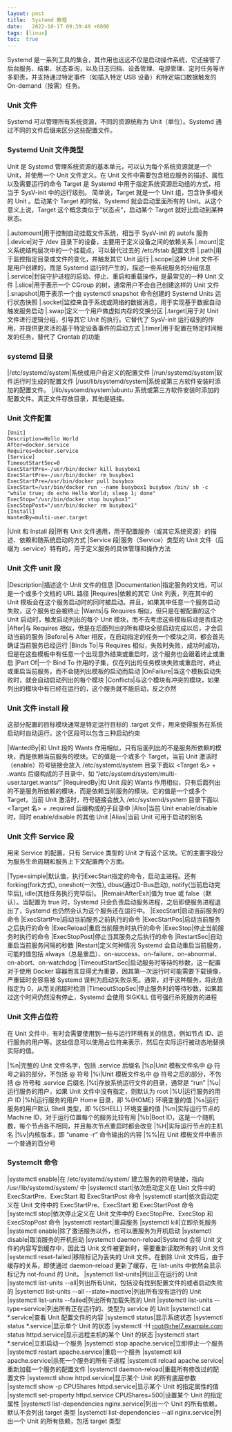 ```yaml
---
layout: post
title:  Systemd 教程
date:   2022-10-17 09:39:49 +0800
tags: [linux]
toc:  true
---
```


Systemd 是一系列工具的集合，其作用也远远不仅是启动操作系统，它还接管了后台服务、结束、状态查询，以及日志归档、设备管理、电源管理、定时任务等许多职责，并支持通过特定事件（如插入特定 USB 设备）和特定端口数据触发的 On-demand（按需）任务。  

### Unit 文件

Systemd 可以管理所有系统资源，不同的资源统称为 Unit（单位）。Systemd 通过不同的文件后缀来区分这些配置文件。  

### Systemd Unit 文件类型

Unit 是 Systemd 管理系统资源的基本单元，可以认为每个系统资源就是一个 Unit，并使用一个 Unit 文件定义。在 Unit 文件中需要包含相应服务的描述、属性以及需要运行的命令
Target 是 Systemd 中用于指定系统资源启动组的方式，相当于 SysV-init 中的运行级别。
简单说，Target 就是一个 Unit 组，包含许多相关的 Unit 。启动某个 Target 的时候，Systemd 就会启动里面所有的 Unit。从这个意义上说，Target 这个概念类似于”状态点”，启动某个 Target 就好比启动到某种状态。  

|.automount|用于控制自动挂载文件系统，相当于 SysV-init 的 autofs 服务
|.device|对于 /dev 目录下的设备，主要用于定义设备之间的依赖关系
|.mount|定义系统结构层次中的一个挂载点，可以替代过去的 /etc/fstab 配置文件
|.path|用于监控指定目录或文件的变化，并触发其它 Unit 运行
|.scope|这种 Unit 文件不是用户创建的，而是 Systemd 运行时产生的，描述一些系统服务的分组信息
|.service|封装守护进程的启动、停止、重启和重载操作，是最常见的一种 Unit 文件
|.slice|用于表示一个 CGroup 的树，通常用户不会自己创建这样的 Unit 文件
|.snapshot|用于表示一个由 systemctl snapshot 命令创建的 Systemd Units 运行状态快照
|.socket|监控来自于系统或网络的数据消息，用于实现基于数据自动触发服务启动
|.swap|定义一个用户做虚拟内存的交换分区
|.target|用于对 Unit 文件进行逻辑分组，引导其它 Unit 的执行。它替代了 SysV-init 运行级别的作用，并提供更灵活的基于特定设备事件的启动方式
|.timer|用于配置在特定时间触发的任务，替代了 Crontab 的功能  


### systemd 目录

|/etc/systemd/system|系统或用户自定义的配置文件
|/run/systemd/system|软件运行时生成的配置文件
|/usr/lib/systemd/system|系统或第三方软件安装时添加的配置文件。
|/lib/systemd/system|ubuntu 系统或第三方软件安装时添加的配置文件。真正文件存放目录，其他是链接。

### Unit 文件配置

```
[Unit]
Description=Hello World
After=docker.service
Requires=docker.service
[Service]
TimeoutStartSec=0
ExecStartPre=-/usr/bin/docker kill busybox1
ExecStartPre=-/usr/bin/docker rm busybox1
ExecStartPre=/usr/bin/docker pull busybox
ExecStart=/usr/bin/docker run --name busybox1 busybox /bin/ sh -c "while true; do echo Hello World; sleep 1; done"
ExecStop="/usr/bin/docker stop busybox1"
ExecStopPost="/usr/bin/docker rm busybox1"
[Install]
WantedBy=multi-user.target
```

|Unit 和 Install 段|所有 Unit 文件通用，用于配置服务（或其它系统资源）的描述、依赖和随系统启动的方式
|Service 段|服务（Service）类型的 Unit 文件（后缀为 .service）特有的，用于定义服务的具体管理和操作方法  

### Unit 文件 unit 段

|Description|描述这个 Unit 文件的信息
|Documentation|指定服务的文档，可以是一个或多个文档的 URL 路径
|Requires|依赖的其它 Unit 列表，列在其中的 Unit 模板会在这个服务启动时的同时被启动。并且，如果其中任意一个服务启动失败，这个服务也会被终止
|Wants|与 Requires 相似，但只是在被配置的这个 Unit 启动时，触发启动列出的每个 Unit 模块，而不去考虑这些模板启动是否成功
|After|与 Requires 相似，但是在后面列出的所有模块全部启动完成以后，才会启动当前的服务
|Before|与 After 相反，在启动指定的任务一个模块之间，都会首先确证当前服务已经运行
|Binds To|与 Requires 相似，失败时失败，成功时成功，但是在这些模板中有任意一个出现意外结束或重启时，这个服务也会跟着终止或重启
|Part Of|一个 Bind To 作用的子集，仅在列出的任务模块失败或重启时，终止或重启当前服务，而不会随列出模板的启动而启动
|OnFailure|当这个模板启动失败时，就会自动启动列出的每个模块
|Conflicts|与这个模块有冲突的模块，如果列出的模块中有已经在运行的，这个服务就不能启动，反之亦然

### Unit 文件 install 段

这部分配置的目标模块通常是特定运行目标的 .target 文件，用来使得服务在系统启动时自动运行。这个区段可以包含三种启动约束

|WantedBy|和 Unit 段的 Wants 作用相似，只有后面列出的不是服务所依赖的模块，而是依赖当前服务的模块。它的值是一个或多个 Target，当前 Unit 激活时（enable）符号链接会放入 /etc/systemd/system 目录下面以 <Target 名> + .wants 后缀构成的子目录中，如 “/etc/systemd/system/multi-user.target.wants/“
|RequiredBy|和 Unit 段的 Wants 作用相似，只有后面列出的不是服务所依赖的模块，而是依赖当前服务的模块。它的值是一个或多个 Target，当前 Unit 激活时，符号链接会放入 /etc/systemd/system 目录下面以 <Target 名> + .required 后缀构成的子目录中
|Also|当前 Unit enable/disable 时，同时 enable/disable 的其他 Unit
|Alias|当前 Unit 可用于启动的别名

### Unit 文件 Service 段

用来 Service 的配置，只有 Service 类型的 Unit 才有这个区块。它的主要字段分为服务生命周期和服务上下文配置两个方面。

|Type=simple|默认值，执行ExecStart指定的命令，启动主进程。还有forking(fork方式), oneshot(一次性), dbus(通过D-Bus启动), notify(当前启动完毕后), idle(其他任务执行完毕后)。
|RemainAfterExit|值为 true 或 false（默认）。当配置为 true 时，Systemd 只会负责启动服务进程，之后即便服务进程退出了，Systemd 也仍然会认为这个服务还在运行中。
|ExecStart|启动当前服务的命令
|ExecStartPre|启动当前服务之前执行的命令
|ExecStartPos|启动当前服务之后执行的命令
|ExecReload|重启当前服务时执行的命令
|ExecStop|停止当前服务时执行的命令
|ExecStopPost|停止当其服务之后执行的命令
|RestartSec|自动重启当前服务间隔的秒数
|Restart|定义何种情况 Systemd 会自动重启当前服务，可能的值包括 always（总是重启）、on-success、on-failure、on-abnormal、on-abort、on-watchdog
|TimeoutStartSec|启动服务时等待的秒数，这一配置对于使用 Docker 容器而言显得尤为重要，因其第一次运行时可能需要下载镜像，严重延时会容易被 Systemd 误判为启动失败杀死。通常，对于这种服务，将此值指定为 0，从而关闭超时检测
|TimeoutStopSec|停止服务时的等待秒数，如果超过这个时间仍然没有停止，Systemd 会使用 SIGKILL 信号强行杀死服务的进程

### Unit 文件占位符

在 Unit 文件中，有时会需要使用到一些与运行环境有关的信息，例如节点 ID、运行服务的用户等。这些信息可以使用占位符来表示，然后在实际运行被动态地替换实际的值。

|%n|完整的 Unit 文件名字，包括 .service 后缀名
|%p|Unit 模板文件名中 @ 符号之前的部分，不包括 @ 符号
|%i|Unit 模板文件名中 @ 符号之后的部分，不包括 @ 符号和 .service 后缀名
|%t|存放系统运行文件的目录，通常是 “run”
|%u|运行服务的用户，如果 Unit 文件中没有指定，则默认为 root
|%U|运行服务的用户 ID
|%h|运行服务的用户 Home 目录，即 %{HOME} 环境变量的值
|%s|运行服务的用户默认 Shell 类型，即 %{SHELL} 环境变量的值
|%m|实际运行节点的 Machine ID，对于运行位置每个的服务比较有用
|%b|Boot ID，这是一个随机数，每个节点各不相同，并且每次节点重启时都会改变
|%H|实际运行节点的主机名
|%v|内核版本，即 “uname -r” 命令输出的内容
|%%|在 Unit 模板文件中表示一个普通的百分号

### Systemclt 命令


|systemctl enable|在 /etc/systemd/system/ 建立服务的符号链接，指向 /usr/lib/systemd/system/ 中
|systemctl start|依次启动定义在 Unit 文件中的 ExecStartPre、ExecStart 和 ExecStartPost 命令
|systemctl start|依次启动定义在 Unit 文件中的 ExecStartPre、ExecStart 和 ExecStartPost 命令
|systemctl stop|依次停止定义在 Unit 文件中的 ExecStopPre、ExecStop 和 ExecStopPost 命令
|systemctl restart|重启服务
|systemctl kill|立即杀死服务
|systemctl enable|除了激活服务以外，也可以置服务为开机启动
|systemctl disable|取消服务的开机启动
|systemctl daemon-reload|Systemd 会将 Unit 文件的内容写到缓存中，因此当 Unit 文件被更新时，需要重新读取所有的 Unit 文件
|systemctl reset-failed|移除标记为丢失的 Unit 文件。在删除 Unit 文件后，由于缓存的关系，即使通过 daemon-reload 更新了缓存，在 list-units 中依然会显示标记为 not-found 的 Unit。
|systemctl list-units|列出正在运行的 Unit
|systemctl list-units --all|列出所有Unit，包括没有找到配置文件的或者启动失败的
|systemctl list-units --all --state=inactive|列出所有没有运行的 Unit
|systemctl list-units --failed|列出所有加载失败的 Unit
|systemctl list-units --type=service|列出所有正在运行的、类型为 service 的 Unit
|systemctl cat *.service|查看 Unit 配置文件的内容
|systemctl status|显示系统状态
|systemctl status *.service|显示单个 Unit 的状态
|systemctl -H root@rhel7.example.com status httpd.service|显示远程主机的某个 Unit 的状态
|systemctl start *.service|立即启动一个服务
|systemctl stop apache.service|立即停止一个服务
|systemctl restart apache.service|重启一个服务
|systemctl kill apache.service|杀死一个服务的所有子进程
|systemctl reload apache.service|重新加载一个服务的配置文件
|systemctl daemon-reload|重载所有修改过的配置文件
|systemctl show httpd.service|显示某个 Unit 的所有底层参数
|systemctl show -p CPUShares httpd.service|显示某个 Unit 的指定属性的值
|systemctl set-property httpd.service CPUShares=500|设置某个 Unit 的指定属性
|systemctl list-dependencies nginx.service|列出一个 Unit 的所有依赖，默认不会列出 target 类型
|systemctl list-dependencies --all nginx.service|列出一个 Unit 的所有依赖，包括 target 类型












